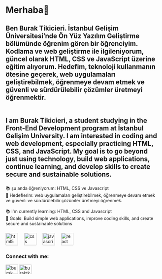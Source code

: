 <h1 align="left">Merhaba👋</h1>

###

<h2 align="left">Ben Burak Tikicieri. İstanbul Gelişim Üniversitesi’nde Ön Yüz Yazılım Geliştirme bölümünde öğrenim gören bir öğrenciyim. Kodlama ve web geliştirme ile ilgileniyorum, güncel olarak HTML, CSS ve JavaScript üzerine eğitim alıyorum. Hedefim, teknoloji kullanmanın ötesine geçerek, web uygulamaları geliştirebilmek, öğrenmeye devam etmek ve güvenli ve sürdürülebilir çözümler üretmeyi öğrenmektir.<br><br><br>I am Burak Tikicieri, a student studying in the Front-End Development program at İstanbul Gelişim University. I am interested in coding and web development, especially practicing HTML, CSS, and JavaScript. My goal is to go beyond just using technology, build web applications, continue learning, and develop skills to create secure and sustainable solutions.</h2>

###

<p align="left">📚 şu anda öğreniyorum: HTML, CSS ve Javascript<br> 🎯 Hedeflerim:  web uygulamaları geliştirebilmek, öğrenmeye devam etmek ve güvenli ve sürdürülebilir çözümler üretmeyi öğrenmek.<br><br>📚 I'm currently learning:  HTML, CSS and Javascript<br> 🎯 Goals: Build simple web applications, improve coding skills, and create secure and sustainable solutions</p>

###

<div align="left">
  <img src="https://cdn.jsdelivr.net/gh/devicons/devicon/icons/html5/html5-original.svg" height="40" alt="html5 logo"  />
  <img width="12" />
  <img src="https://cdn.jsdelivr.net/gh/devicons/devicon/icons/css3/css3-original.svg" height="40" alt="css logo"  />
  <img width="12" />
  <img src="https://cdn.jsdelivr.net/gh/devicons/devicon/icons/javascript/javascript-original.svg" height="40" alt="javascript logo"  />
  <img width="12" />
  <img src="https://cdn.jsdelivr.net/gh/devicons/devicon/icons/react/react-original.svg" height="40" alt="react logo"  />
</div>

###
<h3 align="left">Connect with me:</h3>
<p align="left">
<a href="https://linkedin.com/in/burak tikicieri" target="blank"><img align="center" src="https://raw.githubusercontent.com/rahuldkjain/github-profile-readme-generator/master/src/images/icons/Social/linked-in-alt.svg" alt="burak tikicieri" height="30" width="40" /></a>
<a href="https://instagram.com/buraktkcr" target="blank"><img align="center" src="https://raw.githubusercontent.com/rahuldkjain/github-profile-readme-generator/master/src/images/icons/Social/instagram.svg" alt="buraktkcr" height="30" width="40" /></a>
</p>

###
